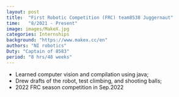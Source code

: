 ```yaml
---
layout: post
title:  "First Robotic Competition (FRC) team8538 Juggernaut"
time:   "8/2021 - Present"
image: images/MakeX.jpg
categories: Internships
background: "https://www.makex.cc/en"
authors: "NI robotics"
Duty: "Captain of 8583"
period: "8 hrs/48 weeks"
---
```

- Learned computer vision and compilation using java;
- Drew drafts of the robot, test climbing, and shooting balls;
- 2022 FRC season competition in Sep.2022